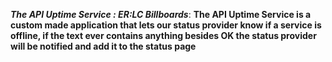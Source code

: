 ***The API Uptime Service : ER:LC Billboards***:
**The API Uptime Service is a custom made application that lets our status provider know if a service is offline, if the text ever contains anything besides OK the status provider will be notified and add it to the status page**
